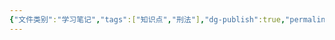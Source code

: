 ```yaml
---
{"文件类别":"学习笔记","tags":["知识点","刑法"],"dg-publish":true,"permalink":"/学习笔记studyup/知识点cheese/先行行为/","dgPassFrontmatter":true,"created":"2024-10-22T18:04:15.370+08:00","updated":"2024-10-22T18:08:45.999+08:00"}
---
```



